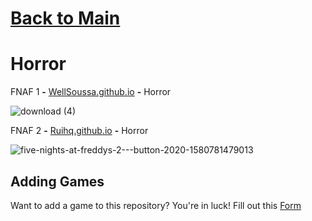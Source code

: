 # [Back to Main](/../main/README.md)

# Horror

FNAF 1 **-** <a href="https://wellsousaaa.github.io/Five-Nights-at-Freddys-Web/">WellSoussa.github.io</a> **-** Horror 

![download (4)](https://github.com/Zryak/Open-Games/assets/152645699/28e1435e-90fe-43d0-a55c-4fbb18947940)

FNAF 2 **-** <a href="https://ruihq.github.io/FNAF2/">Ruihq.github.io</a> **-** Horror 

![five-nights-at-freddys-2---button-2020-1580781479013](https://github.com/Zryak/Open-Games/assets/152645699/7ecd52df-d0b8-4bf2-a66a-42f185d5f5bc)

## Adding Games
Want to add a game to this repository? You're in luck! Fill out this [Form](https://github.com/Zryak/Open-Games/issues/new?assignees=zryak&labels=game%2Cwebsite%2Cadd+game&projects=&template=WebsiteRequest.yml&title=%5BGame%5D%3A+I+want+)
